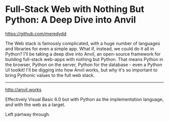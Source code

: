 # Full-Stack Web with Nothing But Python: A Deep Dive into Anvil

<https://github.com/meredydd>

The Web stack is famously complicated, with a huge number of languages and
libraries for even a simple app. What if, instead, we could do it all in Python?
I'll be taking a deep dive into Anvil, an open-source framework for building
full-stack web-apps with nothing but Python. That means Python in the browser,
Python on the server, Python for the database - even a Python UI toolkit! I'll
be digging into how Anvil works, but _why_ it's so important to bring Pythonic
values to the full web stack.

---

<http://anvil.works>

Effectively Visual Basic 6.0 but with Python as the implementation language, and with the web as a target.

Left partway through.
